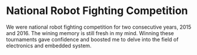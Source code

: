 # National Robot Fighting Competition

We were national robot fighting competition for two consecutive years, 2015 and 2016. The wining memory is still fresh in my mind. Winning these tournaments gave confidence and boosted me to delve into the field of electronics and embedded system.



